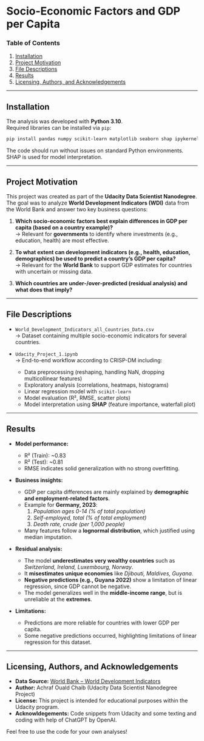 # Socio-Economic Factors and GDP per Capita

### Table of Contents
1. [Installation](#installation)  
2. [Project Motivation](#motivation)  
3. [File Descriptions](#files)  
4. [Results](#results)  
5. [Licensing, Authors, and Acknowledgements](#licensing)  

---

## Installation <a name="installation"></a>

The analysis was developed with **Python 3.10**.  
Required libraries can be installed via `pip`:

```bash
pip install pandas numpy scikit-learn matplotlib seaborn shap ipykernel
```

The code should run without issues on standard Python environments.  
SHAP is used for model interpretation.

---

## Project Motivation <a name="motivation"></a>

This project was created as part of the **Udacity Data Scientist Nanodegree**.  
The goal was to analyze **World Development Indicators (WDI)** data from the World Bank and answer two key business questions:

1. **Which socio-economic factors best explain differences in GDP per capita (based on a country example)?**  
   → Relevant for **governments** to identify where investments (e.g., education, health) are most effective.  

2. **To what extent can development indicators (e.g., health, education, demographics) be used to predict a country’s GDP per capita?**  
   → Relevant for the **World Bank** to support GDP estimates for countries with uncertain or missing data.  

3. **Which countries are under-/over-predicted (residual analysis) and what does that imply?**

---

## File Descriptions <a name="files"></a>

- `World_Development_Indicators_all_Countries_Data.csv`  
  → Dataset containing multiple socio-economic indicators for several countries.  

- `Udacity_Project_1.ipynb`  
  → End-to-end workflow according to CRISP-DM including:
  - Data preprocessing (reshaping, handling NaN, dropping multicollinear features)  
  - Exploratory analysis (correlations, heatmaps, histograms)  
  - Linear regression model with `scikit-learn`  
  - Model evaluation (R², RMSE, scatter plots)  
  - Model interpretation using **SHAP** (feature importance, waterfall plot)  

---

## Results <a name="results"></a>

- **Model performance:**  
  - R² (Train): ~0.83
  - R² (Test): ~0.81 
  - RMSE indicates solid generalization with no strong overfitting.  

- **Business insights:**  
  - GDP per capita differences are mainly explained by **demographic and employment-related factors**.  
  - Example for **Germany, 2023**:  
    1. *Population ages 0-14 (% of total population)*  
    2. *Self-employed, total (% of total employment)*  
    3. *Death rate, crude (per 1,000 people)*  
  - Many features follow a **lognormal distribution**, which justified using median imputation.  

- **Residual analysis:**
  - The model **underestimates very wealthy countries** such as *Switzerland, Ireland, Luxembourg, Norway*.  
  - It **misestimates unique economies** like *Djibouti, Maldives, Guyana*.  
  - **Negative predictions (e.g., Guyana 2022)** show a limitation of linear regression, since GDP cannot be negative.  
  - The model generalizes well in the **middle-income range**, but is unreliable at the **extremes**.  

- **Limitations:**  
  - Predictions are more reliable for countries with lower GDP per capita.  
  - Some negative predictions occurred, highlighting limitations of linear regression for this dataset.  

---

## Licensing, Authors, and Acknowledgements <a name="licensing"></a>

- **Data Source:** [World Bank – World Development Indicators](https://databank.worldbank.org/source/world-development-indicators)  
- **Author:** Achraf Ouald Chaib (Udacity Data Scientist Nanodegree Project)  
- **License:** This project is intended for educational purposes within the Udacity program. 
- **Acknowldegements:** Code snippets from Udacity and some texting and coding with help of ChatGPT by OpenAI.

Feel free to use the code for your own analyses!
